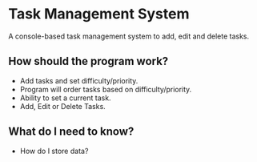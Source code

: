 # Task Management System
A console-based task management system to add, edit and delete tasks.

## How should the program work?
- Add tasks and set difficulty/priority.
- Program will order tasks based on difficulty/priority.
- Ability to set a current task.
- Add, Edit or Delete Tasks.

## What do I need to know?
- How do I store data?
